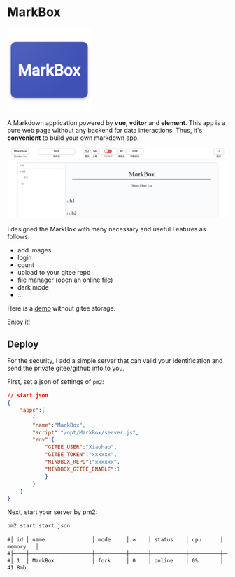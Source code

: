 
# MarkBox 
![](public/ic_launcher.png)

A Markdown application powered by **vue**, **vditor** and **element**. This app is a pure web page without any backend for data interactions. Thus, it's **convenient** to build your own markdown app.

![](./pic_1.png)

I designed the MarkBox with many necessary and useful Features as follows:

- add images
- login
- count 
- upload to your gitee repo
- file manager (open an online file)
- dark mode
- ...


Here is a [demo](http://wykxldz.gitee.io/mindbox/?u=WYKXLDZ&r=MindBoxCollection&s=3746793b39d93d69f05aaac9ac39035ec3ae5544&n=Demo.mb) without gitee storage.

Enjoy it!

## Deploy
For the security, I add a simple server that can valid your identification and send the private gitee/github info to you.

First, set a json of settings of `pm2`:
```json
// start.json
{
	"apps":[
		{
		"name":"MarkBox",
		"script":"/opt/MarkBox/server.js", 
		"env":{
			"GITEE_USER":"Xiaohao", 
			"GITEE_TOKEN":"xxxxxx", 
			"MINDBOX_REPO":"xxxxxx", 
			"MINDBOX_GITEE_ENABLE":1 
			}
		}
	]
}
```
Next, start your server by pm2:
```shell
pm2 start start.json

#│ id │ name               │ mode     │ ↺    │ status    │ cpu      │ memory   │
#├────┼────────────────────┼──────────┼──────┼───────────┼──────────┼──────────┤
#│ 1  │ MarkBox            │ fork     │ 0    │ online    │ 0%       │ 41.8mb
```